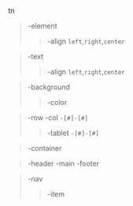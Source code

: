 tn
> -element
>> -align
`left`,`right`,`center`

> -text
>> -align
`left`,`right`,`center`

> -background
>> -color


> -row
> -col
`-[#]-[#]`
>> -tablet
`-[#]-[#]`



> -container

> -header
> -main
> -footer


> -nav
>> -item

